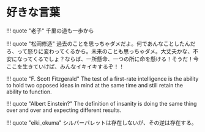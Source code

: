 # 好きな言葉

!!! quote "老子"
    千里の道も一歩から

!!! quote "松岡修造"
    過去のことを思っちゃダメだよ。何であんなことしたんだろ、って怒りに変わってくるから。未来のことも思っちゃダメ。大丈夫かな、不安になってくるでしょ？ならば、一所懸命、一つの所に命を懸ける！そうだ！今ここを生きていけば、みんなイキイキするぞ！！

!!! quote "F. Scott Fitzgerald"
    The test of a first-rate intelligence is the ability to hold two opposed ideas in mind at the same time and still retain the ability to function.

!!! quote "Albert Einstein?"
    The definition of insanity is doing the same thing over and over and expecting different results.

!!! quote "eiki_okuma"
    シルバーバレットは存在しないが、その逆は存在する。
